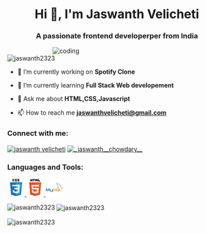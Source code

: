 <h1 align="center">Hi 👋, I'm Jaswanth Velicheti</h1>
<h3 align="center">A passionate frontend developerper from India</h3>
<img align="right" alt="coding" width="400" sr="https://user-images.githubusercontent.com/55389276/140866485-8fb1c876-9a8f-4d6a-98dc-08c4981eaf70.gif">

<p align="left"> <img src="https://komarev.com/ghpvc/?username=jaswanth2323&label=Profile%20views&color=0e75b6&style=flat" alt="jaswanth2323" /> </p>

- 🔭 I’m currently working on **Spotify Clone**

- 🌱 I’m currently learning **Full Stack Web developement**

- 💬 Ask me about **HTML,CSS,Javascript**

- 📫 How to reach me **jaswanthvelicheti@gmail.com**

<h3 align="left">Connect with me:</h3>
<p align="left">
<a href="https://linkedin.com/in/jaswanth velicheti" target="blank"><img align="center" src="https://raw.githubusercontent.com/rahuldkjain/github-profile-readme-generator/master/src/images/icons/Social/linked-in-alt.svg" alt="jaswanth velicheti" height="30" width="40" /></a>
<a href="https://instagram.com/_jaswanth__chowdary__" target="blank"><img align="center" src="https://raw.githubusercontent.com/rahuldkjain/github-profile-readme-generator/master/src/images/icons/Social/instagram.svg" alt="_jaswanth__chowdary__" height="30" width="40" /></a>
</p>

<h3 align="left">Languages and Tools:</h3>
<p align="left"> <a href="https://www.w3schools.com/css/" target="_blank" rel="noreferrer"> <img src="https://raw.githubusercontent.com/devicons/devicon/master/icons/css3/css3-original-wordmark.svg" alt="css3" width="40" height="40"/> </a> <a href="https://www.w3.org/html/" target="_blank" rel="noreferrer"> <img src="https://raw.githubusercontent.com/devicons/devicon/master/icons/html5/html5-original-wordmark.svg" alt="html5" width="40" height="40"/> </a> <a href="https://www.mysql.com/" target="_blank" rel="noreferrer"> <img src="https://raw.githubusercontent.com/devicons/devicon/master/icons/mysql/mysql-original-wordmark.svg" alt="mysql" width="40" height="40"/> </a> </p>

<p><img align="left" src="https://github-readme-stats.vercel.app/api/top-langs?username=jaswanth2323&show_icons=true&locale=en&layout=compact" alt="jaswanth2323" /></p>

<p>&nbsp;<img align="center" src="https://github-readme-stats.vercel.app/api?username=jaswanth2323&show_icons=true&locale=en" alt="jaswanth2323" /></p>

<p><img align="center" src="https://github-readme-streak-stats.herokuapp.com/?user=jaswanth2323&" alt="jaswanth2323" /></p>
